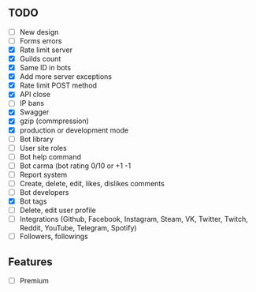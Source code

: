 ## TODO 
-   [ ] New design
-   [ ] Forms errors
-   [x] Rate limit server
-   [x] Guilds count
-   [x] Same ID in bots
-   [x] Add more server exceptions
-   [x] Rate limit POST method
-   [x] API close
-   [ ] IP bans
-   [x] Swagger
-   [x] gzip (commpression)
-   [x] production or development mode
-   [ ] Bot library
-   [ ] User site roles
-   [ ] Bot help command
-   [ ] Bot carma (bot rating 0/10 or +1 -1
-   [ ] Report system
-   [ ] Create, delete, edit, likes, dislikes comments
-   [ ] Bot developers
-   [x] Bot tags
-   [ ] Delete, edit user profile
-   [ ] Integrations (Github, Facebook, Instagram, Steam, VK, Twitter, Twitch, Reddit, YouTube, Telegram, Spotify)
-   [ ] Followers, followings

## Features
-   [ ] Premium

